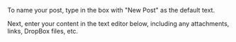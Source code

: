 To name your post, type in the box with "New Post" as the default text.

Next, enter your content in the text editor below, including any attachments, links, DropBox files, etc.

